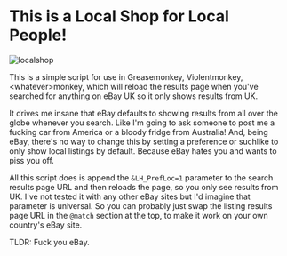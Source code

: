 # This is a Local Shop for Local People!

![localshop](https://github.com/madranet/localshop/assets/669658/b9a25fb8-d8f7-4a4f-bb06-d1417395bea2)


This is a simple script for use in Greasemonkey, Violentmonkey, &lt;whatever&gt;monkey, which will reload the results page when you've searched for anything on eBay UK so it only shows results from UK. 

It drives me insane that eBay defaults to showing results from all over the globe whenever you search. Like I'm going to ask someone to post me a fucking car from America or a bloody fridge from Australia! And, being eBay, there's no way to change this by setting a preference or suchlike to only show local listings by default. Because eBay hates you and wants to piss you off.

All this script does is append the `&LH_PrefLoc=1` parameter to the search results page URL and then reloads the page, so you only see results from UK. I've not tested it with any other eBay sites but I'd imagine that parameter is universal. So you can probably just swap the listing results page URL in the `@match` section at the top, to make it work on your own country's eBay site.

TLDR: Fuck you eBay.
